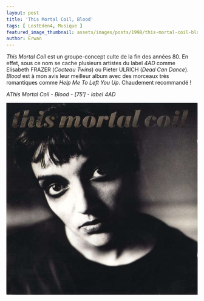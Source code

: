 ```yaml
---
layout: post
title: 'This Mortal Coil, Blood'
tags: [ LostEden4, Musique ]
featured_image_thumbnail: assets/images/posts/1998/this-mortal-coil-blood.jpg
author: Erwan
---
```


*This Mortal Coil* est un groupe-concept culte de la fin des années 80. En effet, sous ce nom se cache plusieurs artistes du label *4AD* comme Elisabeth FRAZER (*Cocteau Twins*) ou Pieter ULRICH (*Dead Can Dance*). *Blood* est à mon avis leur meilleur album avec des morceaux très romantiques comme *Help Me To Left You Up*. Chaudement recommandé !              

*AThis Mortal Coil - Blood - [75′] - label 4AD*

![Lingua](assets/images/posts/1998/this-mortal-coil-blood.jpg) 